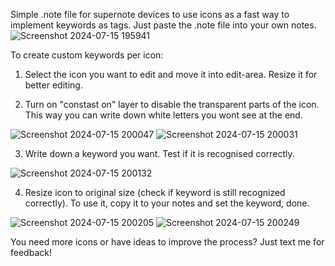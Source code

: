 Simple .note file for supernote devices to use icons as a fast way to implement keywords as tags. Just paste the .note file into your own notes.
![Screenshot 2024-07-15 195941](https://github.com/user-attachments/assets/b7a9b7b9-51d9-4081-b665-6dae0546ede4)



To create custom keywords per icon: 

1. Select the icon you want to edit and move it into edit-area. Resize it for better editing.


2. Turn on "constast on" layer to disable the transparent parts of the icon. This way you can write down white letters you wont see at the end.

![Screenshot 2024-07-15 200047](https://github.com/user-attachments/assets/dd43022c-b69f-4055-8cb3-a236130c878d)
![Screenshot 2024-07-15 200031](https://github.com/user-attachments/assets/df1417b5-a80c-401b-b099-6cc44f001001)

3. Write down a keyword you want. Test if it is recognised correctly.

![Screenshot 2024-07-15 200132](https://github.com/user-attachments/assets/e9041ffe-e35a-47b6-a54c-cd2b7b2950a1)

4. Resize icon to original size (check if keyword is still recognized correctly). To use it, copy it to your notes and set the keyword, done.

![Screenshot 2024-07-15 200205](https://github.com/user-attachments/assets/50fc1cf4-e8cc-41ed-80f1-3b7ddb5a46cd)
![Screenshot 2024-07-15 200249](https://github.com/user-attachments/assets/96acd68b-686a-41ec-83b8-245de411800f)

You need more icons or have ideas to improve the process? Just text me for feedback!


